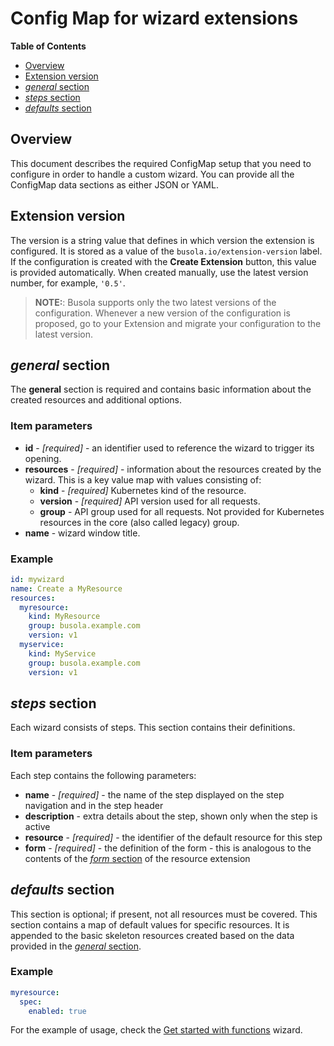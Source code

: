 # Config Map for wizard extensions

**Table of Contents**

- [Overview](#overview)
- [Extension version](#extension-version)
- [_general_ section](#general-section)
- [_steps_ section](#steps-section)
- [_defaults_ section](#defaults-section)

## Overview

This document describes the required ConfigMap setup that you need to configure in order to handle a custom wizard.
You can provide all the ConfigMap data sections as either JSON or YAML.

## Extension version

The version is a string value that defines in which version the extension is configured. It is stored as a value of the `busola.io/extension-version` label. If the configuration is created with the **Create Extension** button, this value is provided automatically. When created manually, use the latest version number, for example, `'0.5'`.

> **NOTE:**: Busola supports only the two latest versions of the configuration. Whenever a new version of the configuration is proposed, go to your Extension and migrate your configuration to the latest version.

## _general_ section

The **general** section is required and contains basic information about the created resources and additional options.

### Item parameters

- **id** - _[required]_ - an identifier used to reference the wizard to trigger its opening.
- **resources** - _[required]_ - information about the resources created by the wizard. This is a key value map with values consisting of:
  - **kind** - _[required]_ Kubernetes kind of the resource.
  - **version** - _[required]_ API version used for all requests.
  - **group** - API group used for all requests. Not provided for Kubernetes resources in the core (also called legacy) group.
- **name** - wizard window title.

### Example

```yaml
id: mywizard
name: Create a MyResource
resources:
  myresource:
    kind: MyResource
    group: busola.example.com
    version: v1
  myservice:
    kind: MyService
    group: busola.example.com
    version: v1
```

## _steps_ section

Each wizard consists of steps. This section contains their definitions.

### Item parameters

Each step contains the following parameters:

- **name** - _[required]_ - the name of the step displayed on the step navigation and in the step header
- **description** - extra details about the step, shown only when the step is active
- **resource** - _[required]_ - the identifier of the default resource for this step
- **form** - _[required]_ - the definition of the form - this is analogous to the contents of the [_form_ section](form-section.md) of the resource extension

## _defaults_ section

This section is optional; if present, not all resources must be covered. This section contains a map of default values for specific resources. It is appended to the basic skeleton resources created based on the data provided in the [_general_ section](#general-section).

### Example

```yaml
myresource:
  spec:
    enabled: true
```

For the example of usage, check the [Get started with functions](../../examples/wizard/README.md) wizard.
